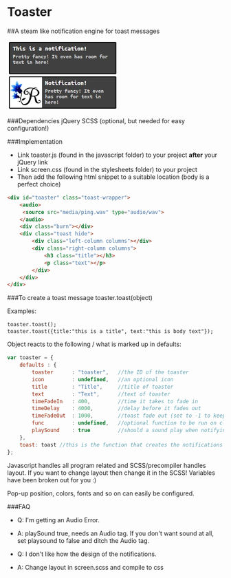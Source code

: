 # Toaster
##A steam like notification engine for toast messages

![alt text](https://raw.githubusercontent.com/Rosefalk/Toaster/master/media/toasts.jpg "default look, can be changed")

###Dependencies
jQuery
SCSS (optional, but needed for easy configuration!)

###Implementation

- Link  toaster.js (found in the javascript folder) to your project **after** your jQuery link
- Link screen.css (found in the stylesheets folder) to your project
- Then add the following html snippet to a suitable location (body is a perfect choice)

```html
<div id="toaster" class="toast-wrapper">
    <audio>
     <source src="media/ping.wav" type="audio/wav">
    </audio>
    <div class="burn"></div>
    <div class="toast hide">
        <div class="left-column columns"></div>
        <div class="right-column columns">
            <h3 class="title"></h3>
            <p class="text"></p>
        </div>
    </div>
</div>
```

###To create a toast message
toaster.toast(object)

Examples:

    toaster.toast();
    toaster.toast({title:"this is a title", text:"this is body text"});

Object reacts to the following / what is marked up in defaults:
```javascript
var toaster = {
    defaults : {
        toaster      : "toaster",   //the ID of the toaster
        icon         : undefined,   //an optional icon
        title        : "Title",     //title of toaster
        text         : "Text",      //text of toaster
        timeFadeIn   : 400,         //time it takes to fade in
        timeDelay    : 4000,        //delay before it fades out
        timeFadeOut  : 1000,        //toast fade out (set to -1 to keep toasts from fading out)
        func         : undefined,   //optional function to be run on click
        playSound    : true         //should a sound play when notifying?
    },
    toast: toast //this is the function that creates the notifications
};
```
Javascript handles all program related and SCSS/precompiler handles layout.
If you want to change layout then change it in the SCSS! Variables have been
broken out for you :)

Pop-up position, colors, fonts and so on can easily be configured.

###FAQ

- Q: I'm getting an Audio Error.
- A: playSound true, needs an Audio tag. If you don't want sound at all, set playsound to false and ditch the Audio tag.

- Q: I don't like how the design of the notifications.
- A: Change layout in screen.scss and compile to css
